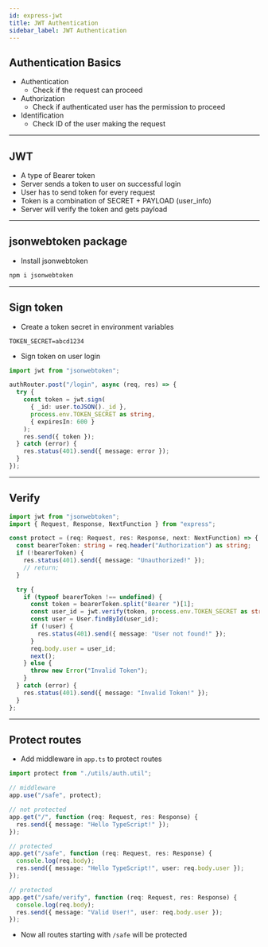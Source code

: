 ```yaml
---
id: express-jwt
title: JWT Authentication
sidebar_label: JWT Authentication
---
```


## Authentication Basics

- Authentication
  - Check if the request can proceed
- Authorization
  - Check if authenticated user has the permission to proceed
- Identification
  - Check ID of the user making the request

---

## JWT

- A type of Bearer token
- Server sends a token to user on successful login
- User has to send token for every request
- Token is a combination of SECRET + PAYLOAD (user_info)
- Server will verify the token and gets payload

---

## jsonwebtoken package

- Install jsonwebtoken

```bash
npm i jsonwebtoken
```

---

## Sign token

- Create a token secret in environment variables

```text filename=".env"
TOKEN_SECRET=abcd1234
```

- Sign token on user login

```ts filename="auth.router.ts"
import jwt from "jsonwebtoken";

authRouter.post("/login", async (req, res) => {
  try {
    const token = jwt.sign(
      { _id: user.toJSON()._id },
      process.env.TOKEN_SECRET as string,
      { expiresIn: 600 }
    );
    res.send({ token });
  } catch (error) {
    res.status(401).send({ message: error });
  }
});
```

---

## Verify

```ts filename="auth.util.ts"
import jwt from "jsonwebtoken";
import { Request, Response, NextFunction } from "express";

const protect = (req: Request, res: Response, next: NextFunction) => {
  const bearerToken: string = req.header("Authorization") as string;
  if (!bearerToken) {
    res.status(401).send({ message: "Unauthorized!" });
    // return;
  }

  try {
    if (typeof bearerToken !== undefined) {
      const token = bearerToken.split("Bearer ")[1];
      const user_id = jwt.verify(token, process.env.TOKEN_SECRET as string);
      const user = User.findById(user_id);
      if (!user) {
        res.status(401).send({ message: "User not found!" });
      }
      req.body.user = user_id;
      next();
    } else {
      throw new Error("Invalid Token");
    }
  } catch (error) {
    res.status(401).send({ message: "Invalid Token!" });
  }
};
```

---

## Protect routes

- Add middleware in `app.ts` to protect routes

```ts filename="app.ts"
import protect from "./utils/auth.util";

// middleware
app.use("/safe", protect);

// not protected
app.get("/", function (req: Request, res: Response) {
  res.send({ message: "Hello TypeScript!" });
});

// protected
app.get("/safe", function (req: Request, res: Response) {
  console.log(req.body);
  res.send({ message: "Hello TypeScript!", user: req.body.user });
});

// protected
app.get("/safe/verify", function (req: Request, res: Response) {
  console.log(req.body);
  res.send({ message: "Valid User!", user: req.body.user });
});
```

- Now all routes starting with `/safe` will be protected

